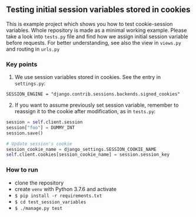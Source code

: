 ## Testing initial session variables stored in cookies

This is example project which shows you how to test cookie-session variables. Whole
repository is made as a minimal working example. Please take a look into `tests.py`
file and find how we assign initial session variable before requests. For better
understanding, see also the view in `views.py` and routing in `urls.py`

### Key points
1. We use session variables stored in cookies. See the entry in `settings.py`:

`SESSION_ENGINE = "django.contrib.sessions.backends.signed_cookies"`

2. If you want to assume previously set session variable, remember to reassign it to
the cookie after modification, as in `tests.py`:

```python
session = self.client.session
session["foo"] = DUMMY_INT
session.save()

# Update session's cookie
session_cookie_name = django_settings.SESSION_COOKIE_NAME
self.client.cookies[session_cookie_name] = session.session_key
```

### How to run
* clone the repository
* create `venv` with Python 3.7.6 and activate
* `$ pip install -r requirements.txt`
* `$ cd test_session_variables`
* `$ ./manage.py test`